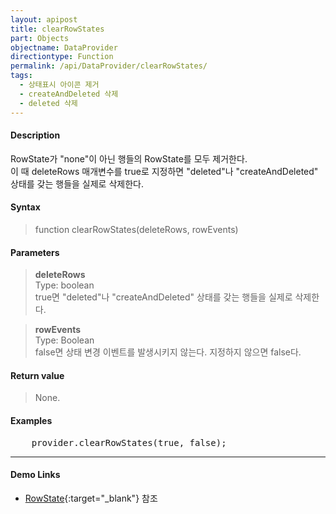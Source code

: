 ```yaml
---
layout: apipost
title: clearRowStates
part: Objects
objectname: DataProvider
directiontype: Function
permalink: /api/DataProvider/clearRowStates/
tags:
  - 상태표시 아이콘 제거
  - createAndDeleted 삭제
  - deleted 삭제
---
```



#### Description

 RowState가 "none"이 아닌 행들의 RowState를 모두 제거한다.  
 이 때 deleteRows 매개변수를 true로 지정하면 "deleted"나 "createAndDeleted" 상태를 갖는 행들을 실제로 삭제한다.

#### Syntax

> function clearRowStates(deleteRows, rowEvents)

#### Parameters

> **deleteRows**  
> Type: boolean  
> true면 "deleted"나 "createAndDeleted" 상태를 갖는 행들을 실제로 삭제한다.  

> **rowEvents**  
> Type: Boolean  
> false면 상태 변경 이벤트를 발생시키지 않는다. 지정하지 않으면 false다.  

#### Return value

> None.

#### Examples 

<pre>
    provider.clearRowStates(true, false);
</pre>

---

#### Demo Links

* [RowState](http://demo.realgrid.com/Demo/RowState){:target="_blank"} 참조